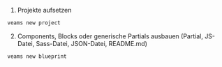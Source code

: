 1. Projekte aufsetzen 
  ``` bash
  veams new project
  ```
2. Components, Blocks oder generische Partials ausbauen (Partial, JS-Datei, Sass-Datei, JSON-Datei, README.md)
 ``` bash
 veams new blueprint
 ```